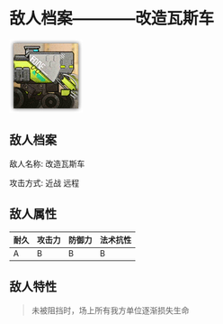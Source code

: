 # 敌人档案————改造瓦斯车

![改造瓦斯车](./eneIcons/改造瓦斯车.png)

## 敌人档案

敌人名称: 改造瓦斯车

攻击方式: 近战 远程

## 敌人属性

| 耐久      | 攻击力  | 防御力 | 法术抗性 |
|---------|------|-----|------|
| A | B | B | B |

## 敌人特性
> 未被阻挡时，场上所有我方单位逐渐损失生命
